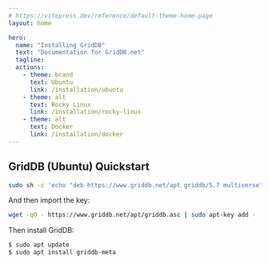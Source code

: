 ```yaml
---
# https://vitepress.dev/reference/default-theme-home-page
layout: home

hero:
  name: "Installing GridDB"
  text: "Documentation for GridDB.net"
  tagline: 
  actions:
    - theme: brand
      text: Ubuntu
      link: /installation/ubuntu
    - theme: alt
      text: Rocky Linux
      link: /installation/rocky-linux
    - theme: alt
      text: Docker
      link: /installation/docker
---
```



## GridDB (Ubuntu) Quickstart

```bash
sudo sh -c 'echo "deb https://www.griddb.net/apt griddb/5.7 multiverse" >  /etc/apt/sources.list.d/griddb.list'
```

And then import the key: 

```bash
wget -qO - https://www.griddb.net/apt/griddb.asc | sudo apt-key add -
```

Then install GridDB:
    
```bash
$ sudo apt update
$ sudo apt install griddb-meta
```